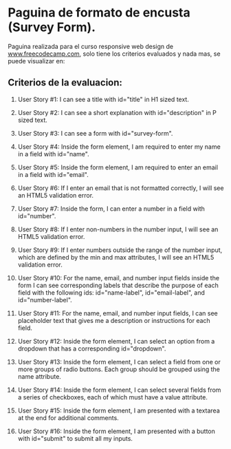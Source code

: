 # Paguina de formato de encusta (Survey Form).

Paguina realizada para el curso responsive web design de www.freecodecamp.com, solo tiene los criterios evaluados y nada mas, se puede visualizar en:  

## Criterios de la evaluacion:

1. User Story #1: I can see a title with id="title" in H1 sized text.

2. User Story #2: I can see a short explanation with id="description" in P sized text.

3. User Story #3: I can see a form with id="survey-form".

4. User Story #4: Inside the form element, I am required to enter my name in a field with id="name".

5. User Story #5: Inside the form element, I am required to enter an email in a field with id="email".

6. User Story #6: If I enter an email that is not formatted correctly, I will see an HTML5 validation error.

7. User Story #7: Inside the form, I can enter a number in a field with id="number".

8. User Story #8: If I enter non-numbers in the number input, I will see an HTML5 validation error.

9. User Story #9: If I enter numbers outside the range of the number input, which are defined by the min and max attributes, I will see an HTML5 validation error.

10. User Story #10: For the name, email, and number input fields inside the form I can see corresponding labels that describe the purpose of each field with the following ids: id="name-label", id="email-label", and id="number-label".

11. User Story #11: For the name, email, and number input fields, I can see placeholder text that gives me a description or instructions for each field.

12. User Story #12: Inside the form element, I can select an option from a dropdown that has a corresponding id="dropdown".

13. User Story #13: Inside the form element, I can select a field from one or more groups of radio buttons. Each group should be grouped using the name attribute.

14. User Story #14: Inside the form element, I can select several fields from a series of checkboxes, each of which must have a value attribute.

15. User Story #15: Inside the form element, I am presented with a textarea at the end for additional comments.

16. User Story #16: Inside the form element, I am presented with a button with id="submit" to submit all my inputs.
